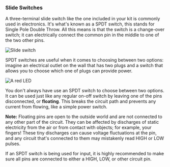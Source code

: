 ### Slide Switches

A three-terminal slide switch like the one included in your kit is commonly used in electronics. It's what's known as a SPDT switch, this stands for Single Pole Double Throw. All this means is that the switch is a change-over switch; it can electrically connect the common pin in the middle to one of the two other pins.

<!-- // DONE: IMAGE: Slide Switch -->
![Slide switch](https://raw.githubusercontent.com/OnionIoT/Onion-Docs/master/Omega2/Kit-Guides/img/switches-slide.jpg)

SPDT switches are useful when it comes to choosing between two options: imagine an electrical outlet on the wall that has two plugs and a switch that allows you to choose which one of plugs can provide power.

<!-- // DONE: IMAGE: side by side schematic and image of switch showing the two different switch settings -->
![A red LED](https://raw.githubusercontent.com/OnionIoT/Onion-Docs/master/Omega2/Kit-Guides/img/switches-slide-sidebyside.png)

You don't always have use an SPDT switch to choose between two options. It can be used just like any regular on-off switch by leaving one of the pins disconnected, or **floating**. This breaks the circuit path and prevents any current from flowing, like a simple power switch.

**Note:** Floating pins are open to the outside world and are not connected to any other part of the circuit. They can be affected by discharges of static electricity from the air or from contact with objects; for example, your fingers! These tiny discharges can cause voltage fluctuations at the pin, and any circuit that's connected to them may mistakenly read HIGH or LOW pulses.

If an SPDT switch is being used for input, it is highly recommended to make sure all pins are connected to either a HIGH, LOW, or other circuit pin.

<!-- // DONE: finish the sentence above that just trails off -->
